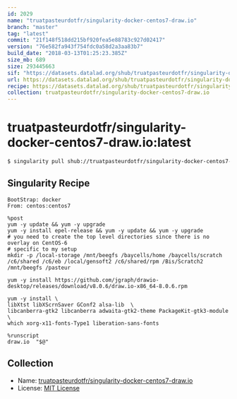```yaml
---
id: 2029
name: "truatpasteurdotfr/singularity-docker-centos7-draw.io"
branch: "master"
tag: "latest"
commit: "21f148f518dd215bf920fea5e88783c927d02417"
version: "76e582fa943f754fdc0a58d2a3aa83b7"
build_date: "2018-03-13T01:25:23.385Z"
size_mb: 689
size: 293445663
sif: "https://datasets.datalad.org/shub/truatpasteurdotfr/singularity-docker-centos7-draw.io/latest/2018-03-13-21f148f5-76e582fa/76e582fa943f754fdc0a58d2a3aa83b7.simg"
url: https://datasets.datalad.org/shub/truatpasteurdotfr/singularity-docker-centos7-draw.io/latest/2018-03-13-21f148f5-76e582fa/
recipe: https://datasets.datalad.org/shub/truatpasteurdotfr/singularity-docker-centos7-draw.io/latest/2018-03-13-21f148f5-76e582fa/Singularity
collection: truatpasteurdotfr/singularity-docker-centos7-draw.io
---
```


# truatpasteurdotfr/singularity-docker-centos7-draw.io:latest

```bash
$ singularity pull shub://truatpasteurdotfr/singularity-docker-centos7-draw.io:latest
```

## Singularity Recipe

```singularity
BootStrap: docker
From: centos:centos7

%post
yum -y update && yum -y upgrade
yum -y install epel-release && yum -y update && yum -y upgrade
# you need to create the top level directories since there is no overlay on CentOS-6
# specific to my setup
mkdir -p /local-storage /mnt/beegfs /baycells/home /baycells/scratch /c6/shared /c6/eb /local/gensoft2 /c6/shared/rpm /Bis/Scratch2 /mnt/beegfs /pasteur

yum -y install https://github.com/jgraph/drawio-desktop/releases/download/v8.0.6/draw.io-x86_64-8.0.6.rpm

yum -y install \
libXtst libXScrnSaver GConf2 alsa-lib  \
libcanberra-gtk2 libcanberra adwaita-gtk2-theme PackageKit-gtk3-module \
which xorg-x11-fonts-Type1 liberation-sans-fonts

%runscript
draw.io  "$@"
```

## Collection

 - Name: [truatpasteurdotfr/singularity-docker-centos7-draw.io](https://github.com/truatpasteurdotfr/singularity-docker-centos7-draw.io)
 - License: [MIT License](https://api.github.com/licenses/mit)

